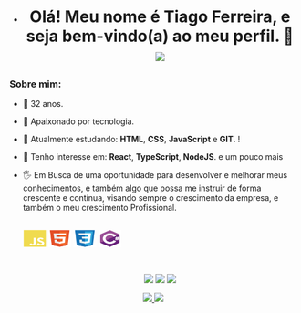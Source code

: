 - <h1 align="center"> Olá! Meu nome é Tiago Ferreira, e seja bem-vindo(a) ao meu perfil. 👋 <img width="40" src="https://raw.githubusercontent.com/MrTiggs/MrTiggs/main/media/outros/Hi.gif"></h1>

### Sobre mim:

- 🎂 32 anos.
- 💚 Apaixonado por tecnologia.
- 🧠 Atualmente estudando: **HTML**, **CSS**, **JavaScript** e **GIT**. !
- 👀 Tenho interesse em: **React**, **TypeScript**, **NodeJS**. e um pouco mais
- 🖐️ Em Busca de uma oportunidade para desenvolver e melhorar meus conhecimentos, e também algo que possa me instruir de forma crescente e contínua, visando sempre o crescimento da empresa, e também o meu crescimento Profissional.
 
  <div style="display: inline_block"><br>
  <img align="center" alt="tiago-Js" height="30" width="40" src="https://raw.githubusercontent.com/devicons/devicon/master/icons/javascript/javascript-plain.svg">  
  <img align="center" alt="tiago-HTML" height="30" width="40" src="https://raw.githubusercontent.com/devicons/devicon/master/icons/html5/html5-original.svg">
  <img align="center" alt="tiago-CSS" height="30" width="40" src="https://raw.githubusercontent.com/devicons/devicon/master/icons/css3/css3-original.svg"> 
  <img align="center" alt="Tiago-Csharp" height="30" width="40" src="https://raw.githubusercontent.com/devicons/devicon/master/icons/csharp/csharp-original.svg">  
  </div>
  
  ##
  <div style="display: inline_block" align="center"><br>
  <a href="https://www.linkedin.com/in/tiago-santana-87b2bb23b/" target="_blank"><img src="https://img.shields.io/badge/-LinkedIn-%230077B5?style=for-the-badge&logo=linkedin&logoColor=white" target="_blank"></a>  
  <a href = "mailto:tiagof.desantana@gmail.com"><img src="https://img.shields.io/badge/-Gmail-%23333?style=for-the-badge&logo=gmail&logoColor=white" target="_blank"></a> 
  <a href="https://discord.com/channels/@me" target="_blank"><img src="https://img.shields.io/badge/Discord-7289DA?style=for-the-badge&logo=discord&logoColor=white" target="_blank"></a> 
  </div>
<div align="center">  
  <a href="https://github.com/MrTiggs">
  <img height="155em" src="https://github-readme-stats.vercel.app/api?username=MrTiggs&show_icons=true&theme=dark&include_all_commits=true&count_private=true"/>
  <img height="155em" src="https://github-readme-stats.vercel.app/api/top-langs/?username=MrTiggs&layout=compact&langs_count=7&theme=dark"/>
</div> 
  

  

  
